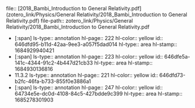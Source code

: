 file:: [2018_Bambi_Introduction to General Relativity.pdf](zotero_link/Physics/General Relativity/2018_Bambi_Introduction to General Relativity.pdf)
file-path:: zotero_link/Physics/General Relativity/2018_Bambi_Introduction to General Relativity.pdf

- [:span]
  ls-type:: annotation
  hl-page:: 222
  hl-color:: yellow
  id:: 646dfd95-b11d-42aa-9ee3-a057f5dad014
  hl-type:: area
  hl-stamp:: 1684929940421
- [:span]
  ls-type:: annotation
  hl-page:: 223
  hl-color:: yellow
  id:: 646dfe5a-141c-4344-91c2-4b447d21cb33
  hl-type:: area
  hl-stamp:: 1684930136816
- 11.3.2
  ls-type:: annotation
  hl-page:: 221
  hl-color:: yellow
  id:: 646dfd73-b2fc-46fa-b733-855f0e3886a1
- [:span]
  ls-type:: annotation
  hl-page:: 247
  hl-color:: yellow
  id:: 64734e5e-dc0d-4108-84c5-427bdde9c399
  hl-type:: area
  hl-stamp:: 1685278301903